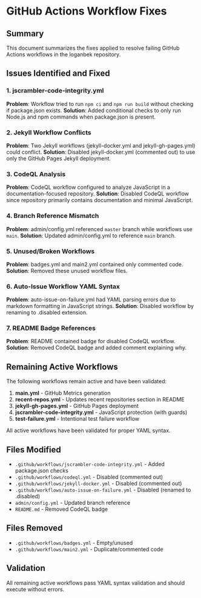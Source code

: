 # GitHub Actions Workflow Fixes

## Summary

This document summarizes the fixes applied to resolve failing GitHub Actions workflows in the loganbek repository.

## Issues Identified and Fixed

### 1. jscrambler-code-integrity.yml
**Problem**: Workflow tried to run `npm ci` and `npm run build` without checking if package.json exists.
**Solution**: Added conditional checks to only run Node.js and npm commands when package.json is present.

### 2. Jekyll Workflow Conflicts
**Problem**: Two Jekyll workflows (jekyll-docker.yml and jekyll-gh-pages.yml) could conflict.
**Solution**: Disabled jekyll-docker.yml (commented out) to use only the GitHub Pages Jekyll deployment.

### 3. CodeQL Analysis
**Problem**: CodeQL workflow configured to analyze JavaScript in a documentation-focused repository.
**Solution**: Disabled CodeQL workflow since repository primarily contains documentation and minimal JavaScript.

### 4. Branch Reference Mismatch
**Problem**: admin/config.yml referenced `master` branch while workflows use `main`.
**Solution**: Updated admin/config.yml to reference `main` branch.

### 5. Unused/Broken Workflows
**Problem**: badges.yml and main2.yml contained only commented code.
**Solution**: Removed these unused workflow files.

### 6. Auto-Issue Workflow YAML Syntax
**Problem**: auto-issue-on-failure.yml had YAML parsing errors due to markdown formatting in JavaScript strings.
**Solution**: Disabled workflow by renaming to .disabled extension.

### 7. README Badge References
**Problem**: README contained badge for disabled CodeQL workflow.
**Solution**: Removed CodeQL badge and added comment explaining why.

## Remaining Active Workflows

The following workflows remain active and have been validated:

1. **main.yml** - GitHub Metrics generation
2. **recent-repos.yml** - Updates recent repositories section in README
3. **jekyll-gh-pages.yml** - GitHub Pages deployment
4. **jscrambler-code-integrity.yml** - JavaScript protection (with guards)
5. **test-failure.yml** - Intentional test failure workflow

All active workflows have been validated for proper YAML syntax.

## Files Modified

- `.github/workflows/jscrambler-code-integrity.yml` - Added package.json checks
- `.github/workflows/codeql.yml` - Disabled (commented out)
- `.github/workflows/jekyll-docker.yml` - Disabled (commented out)
- `.github/workflows/auto-issue-on-failure.yml` - Disabled (renamed to .disabled)
- `admin/config.yml` - Updated branch reference
- `README.md` - Removed CodeQL badge

## Files Removed

- `.github/workflows/badges.yml` - Empty/unused
- `.github/workflows/main2.yml` - Duplicate/commented code

## Validation

All remaining active workflows pass YAML syntax validation and should execute without errors.